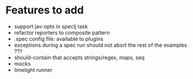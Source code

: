 # Features to add

* support jav-opts in speclj task
* refactor reporters to composite pattern
* .spec config file: available to plugins
* exceptions during a spec run should not abort the rest of the examples ???
* should-contain that accepts strings/regex, maps, seq
* mocks
* limelight runner
